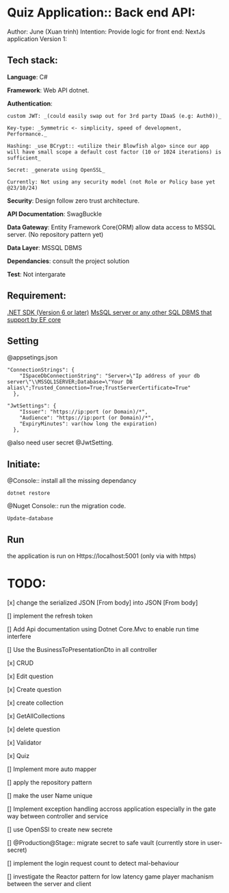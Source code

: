 # Quiz Application:: Back end API:
Author: June (Xuan trinh)
Intention: Provide logic for front end: NextJs application
Version 1:

## Tech stack:
**Language**: C#

**Framework**: Web API dotnet.

**Authentication**:

	custom JWT: _(could easily swap out for 3rd party IDaaS (e.g: Auth0))_

	Key-type: _Symmetric <- simplicity, speed of development, Performance._

	Hashing: _use BCrypt:: <utilize their Blowfish algo> since our app will have small scope a default cost factor (10 or 1024 iterations) is sufficient_

	Secret: _generate using OpenSSL_

	Currently: Not using any security model (not Role or Policy base yet @23/10/24)

**Security**: Design follow zero trust architecture.

**API Documentation**: SwagBuckle

**Data Gateway**: Entity Framework Core(ORM) allow data access to MSSQL server. (No repository pattern yet)

**Data Layer**: MSSQL DBMS

**Dependancies**: consult the project solution

**Test**: Not intergarate

## Requirement:
[.NET SDK (Version 6 or later)](https://dotnet.microsoft.com/en-us/download/dotnet/6.0) 
[MsSQL server or any other SQL DBMS that support by EF core](https://www.microsoft.com/en-us/sql-server/sql-server-downloads)

## Setting
@appsetings.json
```
"ConnectionStrings": {
    "ISpaceDbConnectionString": "Server=\"Ip address of your db server\"\\MSSQL1SERVER;Database=\"Your DB alias\";Trusted_Connection=True;TrustServerCertificate=True"
  },

"JwtSettings": {
    "Issuer": "https://ip:port (or Domain)/*",
    "Audience": "https://ip:port (or Domain)/*",
    "ExpiryMinutes": var(how long the expiration)
  },
```
@also need user secret @JwtSetting.

## Initiate:
@Console:: install all the missing dependancy
```
dotnet restore
```
@Nuget Console:: run the migration code.
```
Update-database
```

## Run
the application is run on Https://localhost:5001 (only via with https)


# TODO:
[x] change the serialized JSON [From body] into JSON [From body]

[] implement the refresh token

[] Add Api documentation using Dotnet Core.Mvc to enable run time interfere

[] Use the BusinessToPresentationDto in all controller

[x] CRUD

[x] Edit question

[x] Create question

[x] create collection

[x] GetAllCollections

[x] delete question
	
[x] Validator

[x] Quiz

[] Implement more auto mapper 

[] apply the repository pattern

[] make the user Name unique

[] Implement exception handling accross application especially in the gate way between controller and service

[] use OpenSSl to create new secrete

[] @Production@Stage:: migrate secret to safe vault (currently store in user-secret)

[] implement the login request count to detect mal-behaviour

[] investigate the Reactor pattern for low latency game player machanism between the server and client